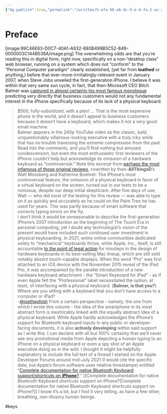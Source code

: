 ```yaml
---
{"dg-publish":true,"permalink":"/written/5-efa-98-a6-dc-5-e-4-fa-2-ac-28-a788-bd-712515/","dgHomeLink":true,"dgPassFrontmatter":false}
---
```


# Preface
[image:99C46E63-D0C7-40A1-A932-880B499B5C52-849-0000003C144B538A/image.png]
The overwhelming odds are that you’re reading this in digital form, right now, specifically on a non-“desktop class” web browser, running on a system which does not “conform” to the “Personal Computer paradigm” clearly established, (yet far from **loathed** or anything,) before that ever-more-irrritatingly-relevant event in January 2007, when Steve Jobs unveiled the first-generation iPhone. I believe it was within that very same sun cycle, in fact, that then-Microsoft CEO Bitch Balmer was [captured in almost certainly his most famous monologue](https://youtu.be/eywi0h_Y5_U) predicting very directly that business customers would not any fundamental interest in the iPhone specifically because of its lack of a physical keyboard.
> $500, fully-subsidized, with a plan! … That is the most expensive phone in the world, and it doesn’t appeal to business customers because it doesn’t have a keyboard, which makes it not a very good email machine.  
Balmer appears in the 240p YouTube video as the classic, bald, unquestionably villainous-looking executive with a truly icky smile that has no trouble traversing the extreme compression from the past. Read into the comments, and you’ll find nothing but amused condescension, but even the most enthusiastic first reviewers of the iPhone couldn’t help but acknowledge its omission of a hardware keyboard as “controversial.” Note this excerpt from [perhaps the most infamous of those original reviews](https://allthingsd.com/20070626/the-iphone-is-breakthrough-handheld-computer/), cowritten by then-**AllThingsD**’s Walt Mossberg and Katherine Boehret:
> The iPhone’s most controversial feature, the omission of a physical keyboard in favor of a virtual keyboard on the screen, turned out in our tests to be a nonissue, despite our deep initial skepticism. After five days of use, Walt — who did most of the testing for this review — was able to type on it as quickly and accurately as he could on the Palm Treo he has used for years. This was partly because of smart software that corrects typing errors on the fly.   
I don’t think it would be unreasonable to describe the first-generation iPhone’s 2007 introduction as the beginning of The Touch Era in personal computing, yet I doubt any technologist’s vision of the present would have included such continued user investment in physical keyboarding. In 2021, entire online communities dedicated solely to “mechanical” keyboards thrive, while Apple, Inc., itself, is still accountable [to the point of legal action](https://arstechnica.com/information-technology/2021/03/judge-grants-class-action-status-to-macbook-butterfly-keyboard-suit/) for missteps in the design of hardware keyboards in its best-selling Mac lineup, which are still sold notably absent touch-capable displays. When the word “Pro” was first attached to an iOS device with the November 2015 reveal of the iPad Pro, it was accompanied by the parallel introduction of a new hardware keyboard attachment - the “Smart Keyboard for iPad” - as if even Apple felt the “Professional” label necessitated the option, at least, of interfacing with a physical keyboard. (**Balmer, is that you?**)
> Where are you sitting with a keyboard that you don’t have access to a computer or iPad?    
-[@joethephish](https://twitter.com/joethephish/status/1418668594041339909)
From a certain perspective - namely, the one from which I wrote this volume - the idea of the smartphone in its most abstract form is inextricably linked with the equally abstract idea of a physical keyboard. While Apple hardly acknowledges the iPhone’s support for Bluetooth keyboard inputs in any public or developer-facing documents, it is also **actively developing** within said support as I write this. I can declare with all but 100% certainty that we’ll never see any promotional media from Apple depicting a human typing to an iPhone on a physical keyboard or even a spy shot of an Apple executive doing so in the wild. 
I thought it might be helpfully explanatory to include the full text of a thread I started on the Apple Developer Forums around mid-July 2021 (I would cite the specific date, but Apple’s forum software uses relative timestamps) entitled “[Complete documentation for native Bluetooth Keyboard support/shortcuts on **iPhone**?](https://developer.apple.com/forums/thread/685201):”
[[Complete documentation for native Bluetooth Keyboard shortcuts support on iPhone?|Complete documentation for native Bluetooth Keyboard shortcuts support on iPhone?]]
I know it’s a lot, but I find it very telling, as have a few other, breathing, non-illusory human beings.



#keys